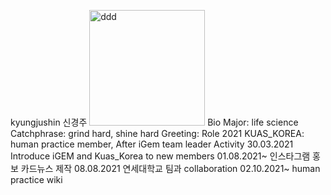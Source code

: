 kyungjushin 신경주
<img width="185" alt="ddd" src="https://user-images.githubusercontent.com/87192944/136650020-2145a648-5033-4cb9-a524-fd7ffe833041.PNG">
Bio
Major: life science
Catchphrase: grind hard, shine hard
Greeting:
Role
2021 KUAS_KOREA: human practice member, After iGem team leader
Activity
30.03.2021
Introduce iGEM and Kuas_Korea to new members
01.08.2021~
인스타그램 홍보 카드뉴스 제작
08.08.2021
연세대학교 팀과 collaboration
02.10.2021~
human practice wiki
